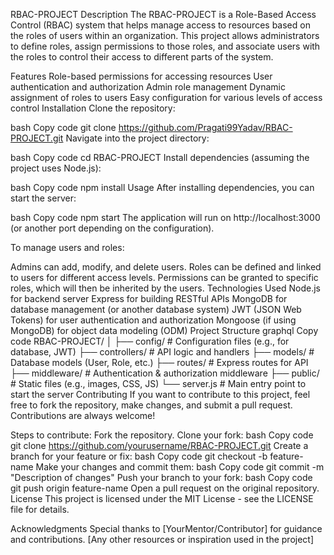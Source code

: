 RBAC-PROJECT
Description
The RBAC-PROJECT is a Role-Based Access Control (RBAC) system that helps manage access to resources based on the roles of users within an organization. This project allows administrators to define roles, assign permissions to those roles, and associate users with the roles to control their access to different parts of the system.

Features
Role-based permissions for accessing resources
User authentication and authorization
Admin role management
Dynamic assignment of roles to users
Easy configuration for various levels of access control
Installation
Clone the repository:

bash
Copy code
git clone https://github.com/Pragati99Yadav/RBAC-PROJECT.git
Navigate into the project directory:

bash
Copy code
cd RBAC-PROJECT
Install dependencies (assuming the project uses Node.js):

bash
Copy code
npm install
Usage
After installing dependencies, you can start the server:

bash
Copy code
npm start
The application will run on http://localhost:3000 (or another port depending on the configuration).

To manage users and roles:

Admins can add, modify, and delete users.
Roles can be defined and linked to users for different access levels.
Permissions can be granted to specific roles, which will then be inherited by the users.
Technologies Used
Node.js for backend server
Express for building RESTful APIs
MongoDB for database management (or another database system)
JWT (JSON Web Tokens) for user authentication and authorization
Mongoose (if using MongoDB) for object data modeling (ODM)
Project Structure
graphql
Copy code
RBAC-PROJECT/
│
├── config/             # Configuration files (e.g., for database, JWT)
├── controllers/        # API logic and handlers
├── models/             # Database models (User, Role, etc.)
├── routes/             # Express routes for API
├── middleware/         # Authentication & authorization middleware
├── public/             # Static files (e.g., images, CSS, JS)
└── server.js           # Main entry point to start the server
Contributing
If you want to contribute to this project, feel free to fork the repository, make changes, and submit a pull request. Contributions are always welcome!

Steps to contribute:
Fork the repository.
Clone your fork:
bash
Copy code
git clone https://github.com/yourusername/RBAC-PROJECT.git
Create a branch for your feature or fix:
bash
Copy code
git checkout -b feature-name
Make your changes and commit them:
bash
Copy code
git commit -m "Description of changes"
Push your branch to your fork:
bash
Copy code
git push origin feature-name
Open a pull request on the original repository.
License
This project is licensed under the MIT License - see the LICENSE file for details.

Acknowledgments
Special thanks to [YourMentor/Contributor] for guidance and contributions.
[Any other resources or inspiration used in the project]

